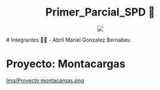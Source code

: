 <h1 align= "center">Primer_Parcial_SPD 🤖</h1>

<p align="center">
   <img src= "https://user-images.githubusercontent.com/131720798/234136882-1d2f7633-e589-464f-85e3-a03955c779ee.jpg" />
</p>
# Integrantes 👩‍🎓 
- Abril Mariel Gonzalez Bernabeu

# Proyecto: Montacargas 
[Img/Proyecto montacargas.png](https://github.com/Abrilgonzalez1996/Primer_Parcial_SPD/blob/6b727725dea17f6ad3b11c8427a7b70181e3e3b6/Img/Proyecto%20montacargas.png)
